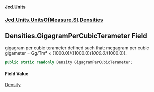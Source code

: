 #### [Jcd.Units](index.md 'index')
### [Jcd.Units.UnitsOfMeasure.SI](Jcd.Units.UnitsOfMeasure.SI.md 'Jcd.Units.UnitsOfMeasure.SI').[Densities](Densities.md 'Jcd.Units.UnitsOfMeasure.SI.Densities')

## Densities.GigagramPerCubicTerameter Field

gigagram per cubic terameter defined such that: megagram per cubic gigameter = Gg/Tm³ × (1000.0)/((1000.0)*(1000.0)*(1000.0)).

```csharp
public static readonly Density GigagramPerCubicTerameter;
```

#### Field Value
[Density](Density.md 'Jcd.Units.UnitTypes.Density')